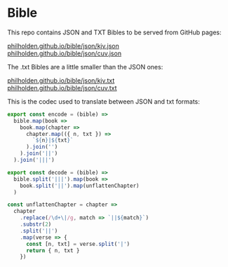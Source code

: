 # Bible

This repo contains JSON and TXT Bibles to be served from GitHub pages:

[philholden.github.io/bible/json/kjv.json](philholden.github.io/bible/json/kjv.json)  
[philholden.github.io/bible/json/cuv.json](philholden.github.io/bible/json/cuv.json)  

The .txt Bibles are a little smaller than the JSON ones:

[philholden.github.io/bible/json/kjv.txt](philholden.github.io/bible/json/kjv.txt)  
[philholden.github.io/bible/json/cuv.txt](philholden.github.io/bible/json/cuv.txt)  

This is the codec used to translate between JSON and txt formats:

```javascript
export const encode = (bible) =>
  bible.map(book =>
    book.map(chapter =>
      chapter.map(({ n, txt }) =>
        `${n}|${txt}`
      ).join('')
    ).join('||')
  ).join('|||')

export const decode = (bible) =>
  bible.split('|||').map(book =>
    book.split('||').map(unflattenChapter)
  )

const unflattenChapter = chapter =>
  chapter
    .replace(/\d+\|/g, match => `||${match}`)
    .substr(2)
    .split('||')
    .map(verse => {
      const [n, txt] = verse.split('|')
      return { n, txt }
    })
```
